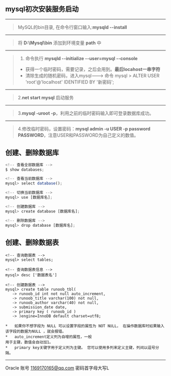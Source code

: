 ## mysql初次安装服务启动
----------

>   MySQL的bin目录, 在命令行窗口输入:**mysqld --install**

****

>   将 **D:\Mysql\bin**    添加到环境变量 **path** 中

****
> 1. 命令执行 **mysqld --initialize --user=mysql --console**
>   * 获得一个临时密码，需要记录，之后会用到。**最后locahost一串字符**
>   * 清除生成的随机密码，进入mysql---> 命令 mysql > ALTER USER 'root'@'localhost' IDENTIFIED BY '新密码';

****
> 2.**net start mysql** 启动服务

****
> 3.**mysql -uroot -p**，利用之前的临时密码输入即可登录数据库成功。

****
> 4.修改临时密码，设置密码：**mysql admin -u USER -p password PASSWORD**，注意USER和PASSWORD为自己定义的数值。

创建、删除数据库
----------
```javascript
<!-- 查看全部数据库 -->
$ show databases;

<!-- 查看当前数据库 -->
mysql> select database();

<!-- 切换当前数据库 -->
mysql> use [数据库名];

<!-- 创建数据库 -->
mysql> create database [数据库名];

<!-- 删除数据库 -->
mysql> drop database [数据库名];
```

创建、删除数据表
----------
```
<!-- 查询数据表 -->
mysql> select tables;

<!-- 查询数据表信息 -->
mysql> desc ['数据表名']

<!-- 创建数据表 -->
mysql> create table runoob_tbl(
   -> runoob_id int not null auto_increment,
   -> runoob_title varchar(100) not null,
   -> runoob_author varchar(40) not null,
   -> submission_date date,
   -> primary key ( runoob_id )
   -> )engine=InnoDB default charset=utf8;

*   如果你不想字段为 NULL 可以设置字段的属性为 NOT NULL， 在操作数据库时如果输入该字段的数据为NULL ，就会报错。
*   auto_increment定义列为自增的属性，一般
用于主键，数值会自动加1。
*   primary key关键字用于定义列为主键。 您可以使用多列来定义主键，列间以逗号分隔。
```


****
Oracle
账号 1169170165@qq.com 密码首字母大写L